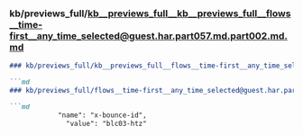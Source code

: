 ### kb/previews_full/kb__previews_full__kb__previews_full__flows__time-first__any_time_selected@guest.har.part057.md.part002.md.md

```md
### kb/previews_full/kb__previews_full__flows__time-first__any_time_selected@guest.har.part057.md.part002.md

```md
### kb/previews_full/flows__time-first__any_time_selected@guest.har.part057.md (part 002)

```md
            "name": "x-bounce-id",
              "value": "blc03-htz"
```

```

```

```
